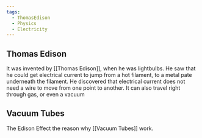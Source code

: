 ```yaml
---
tags:
  - ThomasEdison
  - Physics
  - Electricity
---
```

## Thomas Edison 
It was invented by [[Thomas Edison]], when he was lightbulbs. He saw that he could get electrical current to jump from a hot filament, to a metal pate underneath the filament. He discovered that electrical current does not need a wire to move from one point to another. It can also travel right through gas, or even a vacuum

## Vacuum Tubes
The Edison Effect the reason why [[Vacuum Tubes]] work.
